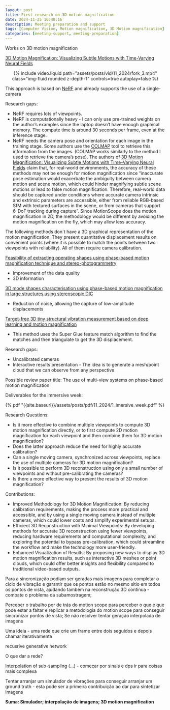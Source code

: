 ```yaml
---
layout: post
title: First research on 3D motion magnification
date: 2024-11-25 16:40:16
description: Meeting preparation and support
tags: [Computer Vision, Motion magnification, 3D Motion magnification]
categories: [meeting-support, meeting-preparation]
---
```


Works on 3D motion magnification

[3D Motion Magnification: Visualizing Subtle Motions with Time-Varying Neural Fields](https://3d-motion-magnification.github.io/)

<div class="col-sm mt-3 mt-md-0" style="text-align: center">
    {% include video.liquid path="assets/posts/vid/11_2024/fork_3.mp4" class="img-fluid rounded z-depth-1" controls=true autoplay=false %}
</div>

This approach is based on [NeRF](https://www.matthewtancik.com/nerf) and already supports the use of a single-camera

Research gaps:

- NeRF requires lots of viewpoints.
- NeRF is computationally heavy - I can only use pre-trained weights on the author’s examples since the laptop doesn’t have enough graphical memory. The compute time is around 30 seconds per frame, even at the inference stage.
- NeRF needs the camera pose and orientation for each image in the training stage. Some authors use the [COLMAP](https://colmap.github.io/) tool to retrieve this information from the images. (COLMAP works similarly to the method I used to retrieve the camera’s pose). The authors of [3D Motion Magnification: Visualizing Subtle Motions with Time-Varying Neural Fields](https://3d-motion-magnification.github.io/) claim that, for real-world environments, the accuracy of these methods may not be enough for motion magnification since “inaccurate pose estimation would exacerbate the ambiguity between camera motion and scene motion, which could hinder magnifying subtle scene motions or lead to false motion magnification. Therefore, real-world data should be captured under conditions where accurate camera intrinsic and extrinsic parameters are accessible, either from reliable RGB-based SfM with textured surfaces in the scene, or from cameras that support 6-DoF tracking during capture”.
Since MotionScope does the motion magnification in 2D, the methodology would be different by avoiding the motion magnification on the fly, which may allow less accuracy.

The following methods don´t have a 3D graphical representation of the motion magnification. They present quantitative displacement results on convenient points (where it is possible to match the points between two viewpoints with reliability). All of them require camera calibration.

[Feasibility of extracting operating shapes using phase-based motion magnification technique and stereo-photogrammetry](https://doi.org/10.1016/j.jsv.2017.06.003)

- Improvement of the data quality
- 3D information

[3D mode shapes characterisation using phase-based motion magnification in large structures using stereoscopic DIC](https://doi.org/10.1016/j.ymssp.2018.02.006)

- Reduction of noise, allowing the capture of low-amplitude displacements

[Target-free 3D tiny structural vibration measurement based on deep learning and motion magnification](https://doi.org/10.1016/j.jsv.2022.117244)

- This method uses the Super Glue feature match algorithm to find the matches and then triangulate to get the 3D displacement.

Research gaps:

- Uncalibrated cameras
- Interactive results presentation - The idea is to generate a mesh/point cloud that we can observe from any perspective

Possible review paper title: The use of multi-view systems on phase-based motion magnification

Deliverables for the immersive week:

{% pdf "{{site.baseurl}}/assets/posts/pdf/11_2024/1_imersive_week.pdf" %}<br>

Research Questions:

- Is it more effective to combine multiple viewpoints to compute 3D motion magnification directly, or to first compute 2D motion magnification for each viewpoint and then combine them for 3D motion magnification?
- Does the latter approach reduce the need for highly accurate calibration?
- Can a single moving camera, synchronized across viewpoints, replace the use of multiple cameras for 3D motion magnification?
- Is it possible to perform 3D reconstruction using only a small number of viewpoints and without pre-calibrating the cameras?
- Is there a more effective way to present the results of 3D motion magnification?

Contributions:

- Improved Methodology for 3D Motion Magnification: By reducing calibration requirements, making the process more practical and accessible, and by using a single moving camera instead of multiple cameras, which could lower costs and simplify experimental setups.
- Efficient 3D Reconstruction with Minimal Viewpoints: By developing methods for accurate 3D reconstruction using fewer viewpoints, reducing hardware requirements and computational complexity, and exploring the potential to bypass pre-calibration, which could streamline the workflow and make the technology more user-friendly.
- Enhanced Visualization of Results: By proposing new ways to display 3D motion magnification results, such as interactive 3D meshes or point clouds, which could offer better insights and flexibility compared to traditional video-based outputs.

Para a sincronização podiam ser geradas mais imagens para completar o ciclo de vibração e garantir que os pontos estão no mesmo sitio em todos os pontos de vista, ajudando também na reconstrução 3D continua - combate o problema da subamostragem;

Perceber o trabalho por de trás do motion scope para perceber o que é que pode estar a faltar e replicar a metodologia do motion scope para conseguir sincronizar pontos de vista; Se não resolver tentar geração interpolada de imagens

Uma ideia - uma rede que crie um frame entre dois seguidos e depois chamar iterativamente

recusrive generative network

O que dar a rede?

Interpolation of sub-sampling (…) - começar por sinais e dps ir para coisas mais complexa

Tentar arranjar um simulador de vibrações para conseguir arranjar um ground truth - esta pode ser a primeira contribuição ao dar para sintetizar imagens

**Suma:  Simulador; interpolação de imagens; 3D motion magnification**